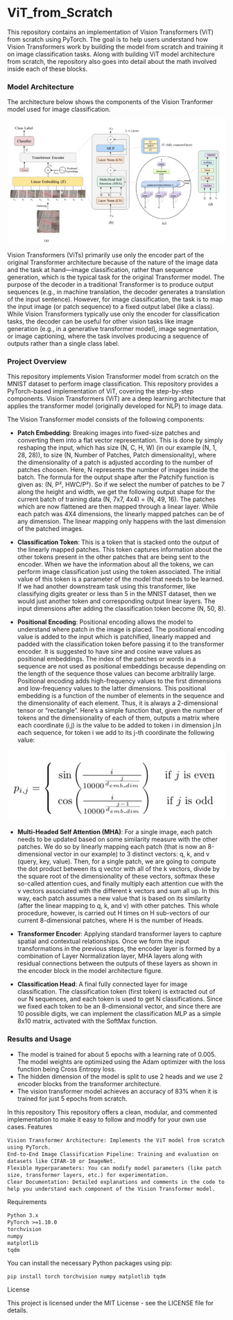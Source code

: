 # ViT_from_Scratch

This repository contains an implementation of Vision Transformers (ViT) from scratch using PyTorch. The goal is to help users understand how Vision Transformers work by building the model from scratch and training it on image classification tasks. Along with building ViT model architecture from scratch, the repository also goes into detail about the math involved inside each of these blocks.   

### Model Architecture

The architecture below shows the components of the Vision Tranformer model used for image classification.

![Image Classification Vision Transformer Model](https://github.com/rohitmurali8/ViT_from_Scratch/blob/master/ViT.png)

Vision Transformers (ViTs) primarily use only the encoder part of the original Transformer architecture because of the nature of the image data and the task at hand—image classification, rather than sequence generation, which is the typical task for the original Transformer model. The purpose of the decoder in a traditional Transformer is to produce output sequences (e.g., in machine translation, the decoder generates a translation of the input sentence). However, for image classification, the task is to map the input image (or patch sequence) to a fixed output label (like a class). While Vision Transformers typically use only the encoder for classification tasks, the decoder can be useful for other vision tasks like image generation (e.g., in a generative transformer model), image segmentation, or image captioning, where the task involves producing a sequence of outputs rather than a single class label. 

### Project Overview

This repository implements Vision Transformer model from scratch on the MNIST dataset to perform image classification. This repository provides a PyTorch-based implementation of ViT, covering the step-by-step components. Vision Transformers (ViT) are a deep learning architecture that applies the transformer model (originally developed for NLP) to image data.


The Vision Transformer model consists of the following components:

- **Patch Embedding**: Breaking images into fixed-size patches and converting them into a flat vector representation. This is done by simply reshaping the input, which has size (N, C, H, W) (in our example (N, 1, 28, 28)), to size (N,  Number of Patches, Patch dimensionality), where the dimensionality of a patch is adjusted according to the number of patches choosen. Here, N represents the number of images inside the batch. The formula for the output shape after the Patchify function is given as: (N, P², HWC/P²). So if we select the number of patches to be 7 along the height and width, we get the following output shape for the current batch of training data (N, 7x7, 4x4) = (N, 49, 16). The patches which are now flattened are then mapped through a linear layer. While each patch was 4X4 dimensions, the linearly mapped patches can be of any dimension. The linear mapping only happens with the last dimension of the patched images.

- **Classification Token**: This is a token that is stacked onto the output of the linearly mapped patches. This token captures information about the other tokens present in the other patches that are being sent to the encoder. When we have the information about all the tokens, we can perform image classification just using the token associated. The initial value of this token is a parameter of the model that needs to be learned. If we had another downstream task using this transformer, like classifying digits greater or less than 5 in the MNIST dataset, then we would just another token and corresponding output linear layers. The input dimensions after adding the classification token become (N, 50, 8). 

- **Positional Encoding**: Positional encoding allows the model to understand where patch in the image is placed. The positional encoding value is added to the input which is patchified, linearly mapped and padded with the classification token before passing it to the transformer encoder. It is suggested to have sine and cosine wave values as positional embeddings. The index of the patches or words in a sequence are not used as positional embeddings because depending on the length of the sequence those values can become arbitralily large. Positional encoding adds high-frequency values to the first dimensions and low-frequency values to the latter dimensions. This positional embedding is a function of the number of elements in the sequence and the dimensionality of each element. Thus, it is always a 2-dimensional tensor or “rectangle”. Here’s a simple function that, given the number of tokens and the dimensionality of each of them, outputs a matrix where each coordinate (i,j) is the value to be added to token i in dimension j.In each sequence, for token i we add to its j-th coordinate the following value:

![Representation of the poositional encoding values](https://github.com/rohitmurali8/ViT_from_Scratch/blob/master/Positional_Encoding.png)

- **Multi-Headed Self Attention (MHA)**: For a single image, each patch needs to be updated based on some similarity measure with the other patches. We do so by linearly mapping each patch (that is now an 8-dimensional vector in our example) to 3 distinct vectors: q, k, and v (query, key, value). Then, for a single patch, we are going to compute the dot product between its q vector with all of the k vectors, divide by the square root of the dimensionality of these vectors, softmax these so-called attention cues, and finally multiply each attention cue with the v vectors associated with the different k vectors and sum all up. In this way, each patch assumes a new value that is based on its similarity (after the linear mapping to q, k, and v) with other patches. This whole procedure, however, is carried out H times on H sub-vectors of our current 8-dimensional patches, where H is the number of Heads.

- **Transformer Encoder**: Applying standard transformer layers to capture spatial and contextual relationships. Once we form the input transformations in the previous steps, the encoder layer is formed by a combination of Layer Normalization layer, MHA layers along with residual connections between the outputs of these layers as shown in the encoder block in the model architecture figure. 

- **Classification Head**: A final fully connected layer for image classification. The classification token (first token) is extracted out of our N sequences, and each token is used to get N classifications. Since we fixed each token to be an 8-dimensional vector, and since there are 10 possible digits, we can implement the classification MLP as a simple 8x10 matrix, activated with the SoftMax function.

### Results and Usage

- The model is trained for about 5 epochs with a learning rate of 0.005. The model weights are optimized using the Adam optimizer with the loss function being Cross Entropy loss. 
- The hidden dimension of the model is split to use 2 heads and we use 2 encoder blocks from the transformer architecture.
- The vision transformer model achieves an accuracy of 83% when it is trained for just 5 epochs from scratch. 

In this repository 
This repository offers a clean, modular, and commented implementation to make it easy to follow and modify for your own use cases.
Features

    Vision Transformer Architecture: Implements the ViT model from scratch using PyTorch.
    End-to-End Image Classification Pipeline: Training and evaluation on datasets like CIFAR-10 or ImageNet.
    Flexible Hyperparameters: You can modify model parameters (like patch size, transformer layers, etc.) for experimentation.
    Clear Documentation: Detailed explanations and comments in the code to help you understand each component of the Vision Transformer model.

Requirements

    Python 3.x
    PyTorch >=1.10.0
    torchvision
    numpy
    matplotlib
    tqdm

You can install the necessary Python packages using pip:

```
pip install torch torchvision numpy matplotlib tqdm
```

License

This project is licensed under the MIT License - see the LICENSE file for details.
